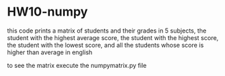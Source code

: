 # HW10-numpy

this code prints a matrix of students and their grades in 5 subjects, 
the student with the highest average score, 
the student with the highest score, 
the student with the lowest score, 
and all the students whose score is higher than average in english

to see the matrix execute the numpymatrix.py file
